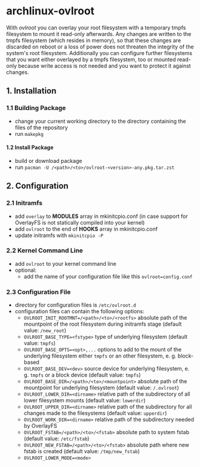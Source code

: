 # archlinux-ovlroot
With _ovlroot_ you can overlay your root filesystem with a temporary tmpfs
filesystem to mount it read-only afterwards. Any changes are written to the
tmpfs filesystem (which resides in memory), so that these changes are discarded
on reboot or a loss of power does not threaten the integrity of the system's 
root filesystem. Additionally you can configure further filesystems that you
want either overlayed by a tmpfs filesystem, too or mounted read-only because
write access is not needed and you want to protect it against changes.

## 1. Installation

### 1.1 Building Package
- change your current working directory to the directory containing the files
  of the repository
- run `makepkg`

#### 1.2 Install Package
- build or download package
- run `pacman -U /<path>/<to>/ovlroot-<version>-any.pkg.tar.zst`

## 2. Configuration

### 2.1 Initramfs
- add `overlay` to __MODULES__ array in mkinitcpio.conf (in case support for
  OverlayFS is not statically compiled into your kernel)
- add `ovlroot` to the end of __HOOKS__ array in mkinitcpio.conf
- update initramfs with `mkinitcpio -P`

### 2.2 Kernel Command Line
- add `ovlroot` to your kernel command line
- optional:
	- add the name of your configuration file like this `ovlroot=config.conf`

### 2.3 Configuration File
- directory for configuration files is `/etc/ovlroot.d`
- configuration files can contain the following options:
	- `OVLROOT_INIT_ROOTMNT=/<path>/<to>/<rootfs>` absolute path of the mountpoint
	  of the root filesystem during initramfs stage (default value: `/new_root`)
	- `OVLROOT_BASE_TYPE=<fstype>` type of underlying filesystem
	  (default value: `tmpfs`)
    - `OVLROOT_BASE_OPTS=<opt>,...` options to add to the mount of the underlying
	  filesystem either `tmpfs` or an other filesystem, e. g. block-based
	- `OVLROOT_BASE_DEV=<dev>` source device for underlying filesystem, e. g.
	  `tmpfs` or a block device (default value: `tmpfs`)
	- `OVLROOT_BASE_DIR=/<path>/<to>/<mountpoint>` absolute path of the mountpoint
	  for underlying filesystem (default value: `/.ovlroot`)
	- `OVLROOT_LOWER_DIR=<dirname>` relative path of the subdirectory of all
	  lower filesystem mounts (default value: `lowerdir`)
	- `OVLROOT_UPPER_DIR=<dirname>` relative path of the subdirectory for all
	  changes made to the filesystems (default value: `upperdir`)
	- `OVLROOT_WORK_DIR=<dirname>` relative path of the subdirectory needed by
	  OverlayFS
	- `OVLROOT_FSTAB=/<path>/<to>/<fstab>` absolute path to system fstab
	  (default value: `/etc/fstab`)
	- `OVLROOT_NEW_FSTAB=/<path>/<to>/<fstab>` absolute path where new fstab is
	  created (default value: `/tmp/new_fstab`)
	- `OVLROOT_LOWER_MODE=<mode>` 

